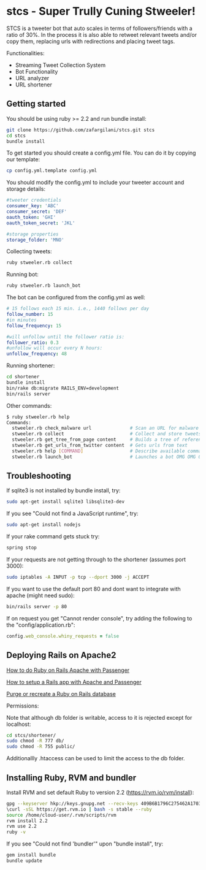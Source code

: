 # stcs - Super Trully Cuning Stweeler!

STCS is a tweeter bot that auto scales in terms of followers/friends with a ratio of 30%.
In the process it is also able to retweet relevant tweets and/or copy them, replacing urls with redirections and placing tweet tags.

Functionalities:
 * Streaming Tweet Collection System
 * Bot Functionality
 * URL analyzer
 * URL shortener

## Getting started

You should be using ruby >= 2.2 and run bundle install: 

``` bash  
git clone https://github.com/zafargilani/stcs.git stcs
cd stcs
bundle install 
``` 

To get started you should create a config.yml file. You can do it by copying our template:

``` bash  
cp config.yml.template config.yml
``` 

You should modify the config.yml to include your tweeter account and storage details:

``` yaml  
#tweeter credentials
consumer_key: 'ABC'
consumer_secret: 'DEF'
oauth_token: 'GHI'
oauth_token_secret: 'JKL'

#storage properties
storage_folder: 'MNO'
``` 

Collecting tweets:
``` bash  
ruby stweeler.rb collect 
``` 

Running bot:
``` bash  
ruby stweeler.rb launch_bot
``` 

The bot can be configured from the config.yml as well:

``` yaml  
# 15 follows each 15 min. i.e., 1440 follows per day
follow_number: 15
#in minutes
follow_frequency: 15

#will unfollow until the follower ratio is: 
follower_ratio: 0.3
#unfollow will occur every N hours:
unfollow_frequency: 48

``` 

Running shortener:
``` bash  
cd shortener
bundle install
bin/rake db:migrate RAILS_ENV=development
bin/rails server
``` 

Other commands:

``` bash  
$ ruby stweeler.rb help
Commands:
  stweeler.rb check_malware url              # Scan an URL for malware
  stweeler.rb collect                        # Collect and store tweets using Twitter Sample
  stweeler.rb get_tree_from_page content     # Builds a tree of referenced URLs from the specified URL
  stweeler.rb get_urls_from_twitter content  # Gets urls from text
  stweeler.rb help [COMMAND]                 # Describe available commands or one specific command
  stweeler.rb launch_bot                     # Launches a bot OMG OMG OMG
``` 

## Troubleshooting

If sqlite3 is not installed by bundle install, try:

``` bash
sudo apt-get install sqlite3 libsqlite3-dev
```

If you see "Could not find a JavaScript runtime", try:

``` bash
sudo apt-get install nodejs
```

If your rake command gets stuck try:

``` bash  
spring stop
``` 

If your requests are not getting through to the shortener (assumes port 3000):

``` bash  
sudo iptables -A INPUT -p tcp --dport 3000 -j ACCEPT
``` 

If you want to use the default port 80 and dont want to integrate with apache (might need sudo):

``` bash
bin/rails server -p 80
```

If on request you get "Cannot render console", try adding the following to the "config/application.rb":

``` ruby  
config.web_console.whiny_requests = false
``` 

## Deploying Rails on Apache2

[How to do Ruby on Rails Apache with Passenger](https://nathanhoad.net/how-to-ruby-on-rails-ubuntu-apache-with-passenger)

[How to setup a Rails app with Apache and Passenger](https://www.digitalocean.com/community/tutorials/how-to-setup-a-rails-4-app-with-apache-and-passenger-on-centos-6)

[Purge or recreate a Ruby on Rails database](http://stackoverflow.com/questions/4116067/purge-or-recreate-a-ruby-on-rails-database)

Permissions:

Note that although db folder is writable, access to it is rejected except for localhost:

``` bash
cd stcs/shortener/
sudo chmod -R 777 db/
sudo chmod -R 755 public/
```

Additionallly .htaccess can be used to limit the access to the db folder.

## Installing Ruby, RVM and bundler

Install RVM and set default Ruby to version 2.2 (https://rvm.io/rvm/install):

``` bash
gpg --keyserver hkp://keys.gnupg.net --recv-keys 409B6B1796C275462A1703113804BB82D39DC0E3
\curl -sSL https://get.rvm.io | bash -s stable --ruby
source /home/cloud-user/.rvm/scripts/rvm
rvm install 2.2
rvm use 2.2
ruby -v
```

If you see "Could not find 'bundler'" upon "bundle install", try: 

``` bash
gem install bundle
bundle update
```
